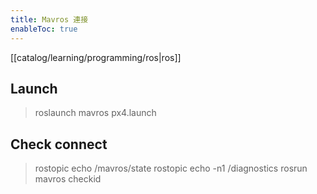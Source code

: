 ```yaml
---
title: Mavros 連接
enableToc: true
---
```

[[catalog/learning/programming/ros|ros]]

## Launch 
> roslaunch mavros px4.launch

## Check connect
> rostopic echo /mavros/state
> rostopic echo -n1 /diagnostics 
> rosrun mavros checkid 
